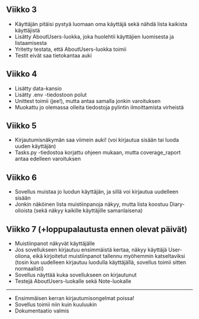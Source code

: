 ## Viikko 3

- Käyttäjän pitäisi pystyä luomaan oma käyttäjä sekä nähdä lista kaikista käyttäjistä
- Lisätty AboutUsers-luokka, joka huolehtii käyttäjien luomisesta ja listaamisesta
- Yritetty testata, että AboutUsers-luokka toimii
- Testit eivät saa tietokantaa auki

## Viikko 4

- Lisätty data-kansio
- Lisätty .env -tiedostoon polut
- Unittest toimii (jee!), mutta antaa samalla jonkin varoituksen
- Muokattu jo olemassa olleita tiedostoja pylintin ilmoittamista virheistä

## Viikko 5

- Kirjautumisnäkymän saa viimein auki! (voi kirjautua sisään tai luoda uuden käyttäjän)
- Tasks.py -tiedostoa korjattu ohjeen mukaan, mutta coverage_raport antaa edelleen varoituksen

## Viikko 6

- Sovellus muistaa jo luodun käyttäjän, ja sillä voi kirjautua uudelleen sisään
- Jonkin näköinen lista muistiinpanoja näkyy, mutta lista koostuu Diary-olioista (sekä näkyy kaikille käyttäjille samanlaisena)

## Viikko 7 (+loppupalautusta ennen olevat päivät)

- Muistiinpanot näkyvät käyttäjälle
- Jos sovellukseen kirjautuu ensimmäistä kertaa, näkyy käyttäjä User-oliona, eikä kirjoitetut muistiinpanot tallennu myöhemmin katseltaviksi (tosin kun uudelleen kirjautuu luodulla käyttäjällä, sovellus toimii sitten normaalisti)
- Sovellus näyttää kuka sovellukseen on kirjautunut
- Testejä AboutUsers-luokalle sekä Note-luokalle
----------------------------------------------------------------
- Ensimmäisen kerran kirjautumisongelmat poissa!
- Sovellus toimii niin kuin kuuluukin
- Dokumentaatio valmis
